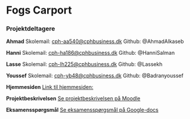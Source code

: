 # Fogs Carport
### Projektdeltagere
**Ahmad** 
Skolemail: cph-aa540@cphbusiness.dk
Github: @AhmadAlkaseb

**Hanni**
Skolemail: cph-ha186@cphbusiness.dk
Github: @HanniSalman

**Lasse**
Skolemail: cph-lh225@cphbusiness.dk
Github: @Lassekh

**Youssef**
Skolemail: cph-yb48@cphbusiness.dk
Github: @Badranyoussef

**Hjemmesiden**
[Link til hjemmesiden:]()

**Projektbeskrivelsen**
[Se projektbeskrivelsen på Moodle](https://github.com/dat3Cph/material/blob/sem2024spring/flowFrontend/week5-project/miniproject.md)

**Eksamensspørgsmål**
[Se eksamensspørgsmål på Google-docs](https://docs.google.com/document/d/16wdDaEkcoUTti7GsFC0CHU0pBQGzmmDIOXkZgNhGON8/edit)
